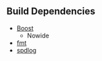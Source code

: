 ## Build Dependencies
* [Boost](https://www.boost.org/)
	* Nowide
* [fmt](https://github.com/fmtlib/fmt)
* [spdlog](https://github.com/gabime/spdlog)
